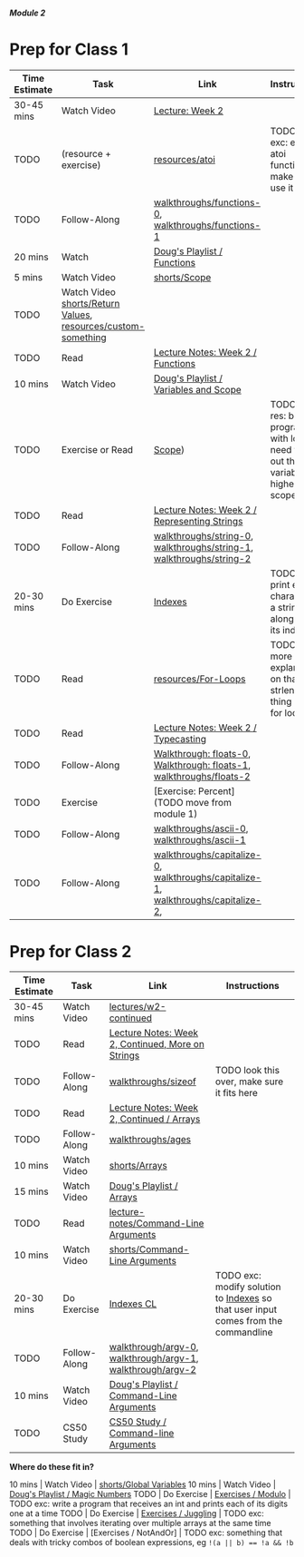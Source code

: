 ##### Module 2

# Prep for Class 1

Time Estimate | Task | Link | Instructions
--------------|------|------|-------------
30-45 mins | Watch Video | [Lecture: Week 2](TODO) | 
TODO | (resource + exercise) | [resources/atoi](TODO) | TODO res + exc: explain atoi function, make them use it
TODO | Follow-Along | [walkthroughs/functions-0](https://www.youtube.com/watch?v=9zoRoz8Pq4E&list=PLhQjrBD2T380sc-fXwl1sviA-twxFduVU&index=13), [walkthroughs/functions-1](TODO)
20 mins | Watch | [Doug's Playlist / Functions](https://www.youtube.com/watch?v=jtuMIHebSu8&list=PLhQjrBD2T383cKxax1sP6rKA3Q1JGrgcE&index=2)
5 mins | Watch Video | [shorts/Scope](https://www.youtube.com/watch?v=UC5QAokAupo&index=8&list=PLhQjrBD2T381wyZt81eGNZuZ4rzOos-AF)
TODO | Watch Video [shorts/Return Values](https://www.youtube.com/watch?v=gziiOF0uIX8&index=6&list=PLhQjrBD2T381wyZt81eGNZuZ4rzOos-AF), [resources/custom-something](TODO)
TODO | Read | [Lecture Notes: Week 2 / Functions](http://cdn.cs50.net/2015/fall/lectures/2/m/notes2m/notes2m.html#functions)
10 mins | Watch Video | [Doug's Playlist / Variables and Scope](https://www.youtube.com/watch?v=pBqyy8NwzqY&index=3&list=PLhQjrBD2T383cKxax1sP6rKA3Q1JGrgcE)
TODO | Exercise or Read | [Scope](TODO)) | TODO exc / res: buggy program with loop, need to pull out the variable to higher scope
TODO | Read | [Lecture Notes: Week 2 / Representing Strings](http://cdn.cs50.net/2015/fall/lectures/2/m/notes2m/notes2m.html#representing_strings)
TODO | Follow-Along | [walkthroughs/string-0](https://www.youtube.com/watch?v=BYbuuUntOZ4&list=PLhQjrBD2T380sc-fXwl1sviA-twxFduVU&index=15), [walkthroughs/string-1](TODO), [walkthroughs/string-2](TODO)
20-30 mins | Do Exercise | [Indexes](TODO) | TODO exc: print each character in a string along with its index
TODO | Read | [resources/For-Loops](TODO) | TODO res: more explanation on that strlen() thing in the for loop
TODO | Read | [Lecture Notes: Week 2 / Typecasting](http://cdn.cs50.net/2015/fall/lectures/2/m/notes2m/notes2m.html#typecasting)
TODO | Follow-Along | [Walkthrough: floats-0](https://www.youtube.com/watch?v=Eycgpd_HUIA&index=10&list=PLhQjrBD2T380sc-fXwl1sviA-twxFduVU), [Walkthrough: floats-1](TODO), [walkthroughs/floats-2](TODO)
TODO | Exercise | [Exercise: Percent](TODO move from module 1) |  
TODO | Follow-Along | [walkthroughs/ascii-0](TODO), [walkthroughs/ascii-1](TODO)
TODO | Follow-Along | [walkthroughs/capitalize-0](https://www.youtube.com/watch?v=wYvnyO2PbT0&list=PLhQjrBD2T380sc-fXwl1sviA-twxFduVU&index=9), [walkthroughs/capitalize-1](TODO), [walkthroughs/capitalize-2](TODO), 


# Prep for Class 2
Time Estimate | Task | Link | Instructions
--------------|------|------|-------------
30-45 mins | Watch Video | [lectures/w2-continued](TODO)
TODO | Read | [Lecture Notes: Week 2, Continued, More on Strings](http://cdn.cs50.net/2015/fall/lectures/2/w/notes2w/notes2w.html#more_on_strings)
TODO | Follow-Along | [walkthroughs/sizeof](https://youtu.be/6o-w4CIWP84?list=PLhQjrBD2T380JCGC3qD3nGpqt8iIjx2fV) | TODO look this over, make sure it fits here
TODO | Read | [Lecture Notes: Week 2, Continued / Arrays](http://cdn.cs50.net/2015/fall/lectures/2/w/notes2w/notes2w.html#arrays)
TODO | Follow-Along | [walkthroughs/ages](https://www.youtube.com/watch?v=dYVU9nFYybU&list=PLhQjrBD2T380sc-fXwl1sviA-twxFduVU) 
10 mins | Watch Video | [shorts/Arrays](https://www.youtube.com/watch?v=7mOJN1c1JEo&index=1&list=PLhQjrBD2T381wyZt81eGNZuZ4rzOos-AF)
15 mins | Watch Video | [Doug's Playlist / Arrays](https://www.youtube.com/watch?v=pBqyy8NwzqY&index=3&list=PLhQjrBD2T383cKxax1sP6rKA3Q1JGrgcE) 
TODO | Read | [lecture-notes/Command-Line Arguments](http://cdn.cs50.net/2015/fall/lectures/2/w/notes2w/notes2w.html#command_line_arguments)
10 mins | Watch Video | [shorts/Command-Line Arguments](https://www.youtube.com/watch?v=X8PmYwnbLKM&list=PLhQjrBD2T381wyZt81eGNZuZ4rzOos-AF&index=3)
20-30 mins | Do Exercise | [Indexes CL](TODO) | TODO exc: modify solution to [Indexes]() so that user input comes from the commandline
TODO | Follow-Along | [walkthrough/argv-0](TODO), [walkthrough/argv-1](TODO), [walkthrough/argv-2](TODO)
10 mins | Watch Video | [Doug's Playlist / Command-Line Arguments](https://www.youtube.com/watch?v=eDI5Wqjq2a0&index=5&list=PLhQjrBD2T383cKxax1sP6rKA3Q1JGrgcE)
TODO | CS50 Study | [CS50 Study / Command-line Arguments](https://study.cs50.net/argv)

**Where do these fit in?**

10 mins | Watch Video | [shorts/Global Variables](https://www.youtube.com/watch?v=F5feTW3CAZs&index=4&list=PLhQjrBD2T381wyZt81eGNZuZ4rzOos-AF)
10 mins | Watch Video | [Doug's Playlist / Magic Numbers](https://www.youtube.com/watch?v=z_Nh9yt4d_s&index=6&list=PLhQjrBD2T383cKxax1sP6rKA3Q1JGrgcE)
TODO | Do Exercise | [Exercises / Modulo](TODO) | TODO exc: write a program that receives an int and prints each of its digits one at a time
TODO | Do Exercise | [Exercises / Juggling](TODO) | TODO exc: something that involves iterating over multiple arrays at the same time
TODO | Do Exercise | [Exercises / NotAndOr] | TODO exc: something that deals with tricky combos of boolean expressions, eg `!(a || b) == !a && !b`

